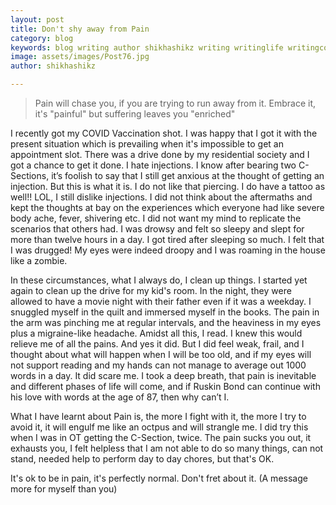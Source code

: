 ```yaml
---
layout: post
title: Don't shy away from Pain
category: blog
keywords: blog writing author shikhashikz writing writinglife writingcommunity dailyblogpost dailyblogpostchallenge happiness suffering life experiences 
image: assets/images/Post76.jpg
author: shikhashikz

---
```

> Pain will chase you, if you are trying to run away from it. Embrace it, it's "painful" but suffering leaves you "enriched"
> 

I recently got my COVID Vaccination shot. I was happy that I got it with the present situation which is prevailing when it's impossible to get an appointment slot. There was a drive done by my residential society and I got a chance to get it done. I hate injections. I know after bearing two C-Sections, it’s foolish to say that I still get anxious at the thought of getting an injection. But this is what it is. I do not like that piercing. I do have a tattoo as well!! LOL, I still dislike injections. I did not think about the aftermaths and kept the thoughts at bay on the experiences which everyone had like severe body ache, fever, shivering etc. I did not want my mind to replicate the scenarios that others had. I was drowsy and felt so sleepy and slept for more than twelve hours in a day. I got tired after sleeping so much. I felt that I was drugged! My eyes were indeed droopy and I was roaming in the house like a zombie. 

In these circumstances, what I always do, I clean up things. I started yet again to clean up the drive for my kid's room. In the night, they were allowed to have a movie night with their father even if it was a weekday. I snuggled myself in the quilt and immersed myself in the books. The pain in the arm was pinching me at regular intervals, and the heaviness in my eyes plus a migraine-like headache. Amidst all this, I read. I knew this would relieve me of all the pains. And yes it did. But I did feel weak, frail, and I thought about what will happen when I will be too old, and if my eyes will not support reading and my hands can not manage to average out 1000 words in a day. It did scare me. I took a deep breath, that pain is inevitable and different phases of life will come, and if Ruskin Bond can continue with his love with words at the age of 87, then why can’t I. 

What I have learnt about Pain is, the more I fight with it, the more I try to avoid it, it will engulf me like an octpus and will strangle me. I did try this when I was in OT getting the C-Section, twice. The pain sucks you out, it exhausts you, I felt helpless that I am not able to do so many things, can not stand, needed help to perform day to day chores, but that's OK.

It's ok to be in pain, it's perfectly normal. Don't fret about it. (A message more for myself than you)
